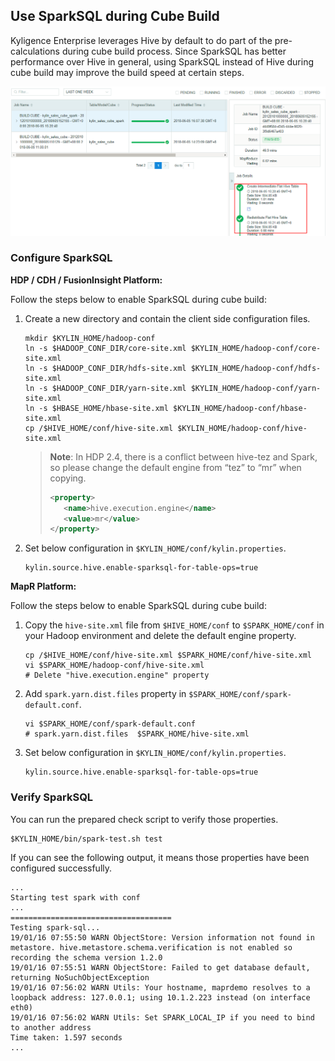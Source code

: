 ## Use SparkSQL during Cube Build

Kyligence Enterprise leverages Hive by default to do part of the pre-calculations during cube build process. Since SparkSQL has better performance over Hive in general, using SparkSQL instead of Hive during cube build may improve the build speed at certain steps.

![sparksql_build_step](../images/sparksql_flat_table.en.png)

### Configure SparkSQL

**HDP / CDH / FusionInsight Platform:**

Follow the steps below to enable SparkSQL during cube build:

1. Create a new directory and contain the client side configuration files.

   ```shell
   mkdir $KYLIN_HOME/hadoop-conf
   ln -s $HADOOP_CONF_DIR/core-site.xml $KYLIN_HOME/hadoop-conf/core-site.xml
   ln -s $HADOOP_CONF_DIR/hdfs-site.xml $KYLIN_HOME/hadoop-conf/hdfs-site.xml
   ln -s $HADOOP_CONF_DIR/yarn-site.xml $KYLIN_HOME/hadoop-conf/yarn-site.xml
   ln -s $HBASE_HOME/hbase-site.xml $KYLIN_HOME/hadoop-conf/hbase-site.xml
   cp /$HIVE_HOME/conf/hive-site.xml $KYLIN_HOME/hadoop-conf/hive-site.xml
   ```

   > **Note**: In HDP 2.4, there is a conflict between hive-tez and Spark, so please change the default engine from “tez” to “mr” when copying.
   >
   > ```xml
   > <property>
   > 	<name>hive.execution.engine</name>
   > 	<value>mr</value>
   > </property>
   > ```

2. Set below configuration in `$KYLIN_HOME/conf/kylin.properties`.

   ```properties
   kylin.source.hive.enable-sparksql-for-table-ops=true
   ```

**MapR Platform:**

Follow the steps below to enable SparkSQL during cube build:

1. Copy the `hive-site.xml` file from `$HIVE_HOME/conf` to `$SPARK_HOME/conf` in your Hadoop environment and delete the default engine property.

   ```shell
   cp /$HIVE_HOME/conf/hive-site.xml $SPARK_HOME/conf/hive-site.xml
   vi $SPARK_HOME/hadoop-conf/hive-site.xml
   # Delete "hive.execution.engine" property
   ```

2. Add `spark.yarn.dist.files` property in `$SPARK_HOME/conf/spark-default.conf`. 

   ```shell
   vi $SPARK_HOME/conf/spark-default.conf
   # spark.yarn.dist.files  $SPARK_HOME/hive-site.xml
   ```

3. Set below configuration in `$KYLIN_HOME/conf/kylin.properties`.

   ```
   kylin.source.hive.enable-sparksql-for-table-ops=true
   ```

### Verify SparkSQL

You can run the prepared check script to verify those properties.

```shell
$KYLIN_HOME/bin/spark-test.sh test
```

If you can see the following output, it means those properties have been configured successfully.

```shell
...
Starting test spark with conf
...
====================================
Testing spark-sql...
19/01/16 07:55:50 WARN ObjectStore: Version information not found in metastore. hive.metastore.schema.verification is not enabled so recording the schema version 1.2.0
19/01/16 07:55:51 WARN ObjectStore: Failed to get database default, returning NoSuchObjectException
19/01/16 07:56:02 WARN Utils: Your hostname, maprdemo resolves to a loopback address: 127.0.0.1; using 10.1.2.223 instead (on interface eth0)
19/01/16 07:56:02 WARN Utils: Set SPARK_LOCAL_IP if you need to bind to another address
Time taken: 1.597 seconds
...
```